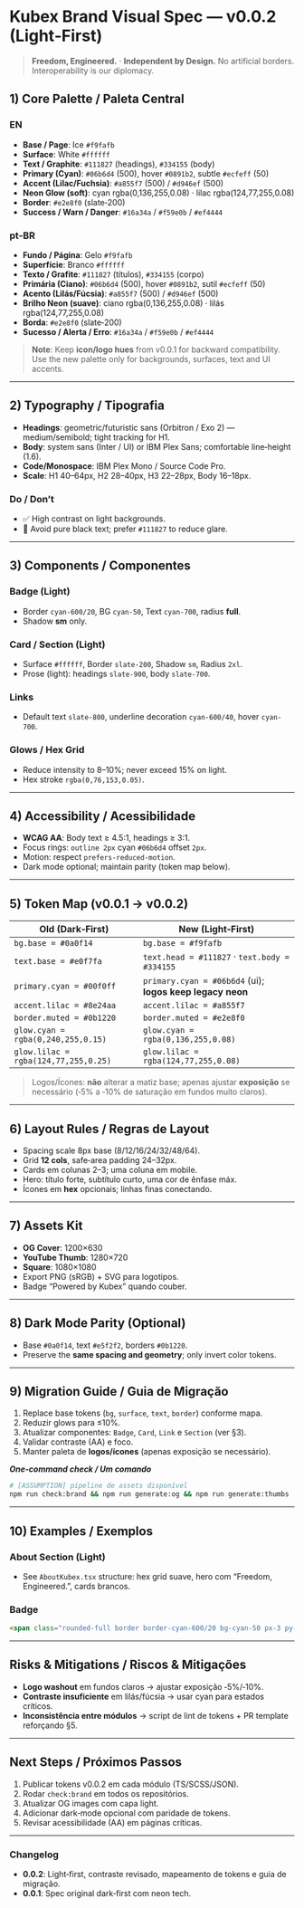 <!-- ---

title: Kubex Brand Visual Spec — v0.0.2 (Light‑First)
version: 0.0.2
owner: kubex
audience: dev|ops|stakeholder\languages: [en, pt-BR]
sources: [none]
assumptions: ["[ASSUMPTION] token names kept backward‑compatible; map provided below.", "[ASSUMPTION] asset pipeline exposes `generate:og` and `generate:thumbs` scripts."]
---------------------------------------------------------------------------------------------------------------------------------------------------------------------------

## TL;DR

Light‑first aesthetic with dark as optional. Background **ice** `#f9fafb`, text **graphite** `#111827`, neon **cyan/lilac** accents preserved for icons/logos. Glows softened; contrast tuned for accessibility. This spec keeps Kubex DNA while modernizing enterprise appeal.

--- -->

# Kubex Brand Visual Spec — v0.0.2 (Light‑First)

> **Freedom, Engineered.** · **Independent by Design.**
> No artificial borders. Interoperability is our diplomacy.

## 1) Core Palette / Paleta Central

### EN

* **Base / Page**: Ice `#f9fafb`
* **Surface**: White `#ffffff`
* **Text / Graphite**: `#111827` (headings), `#334155` (body)
* **Primary (Cyan)**: `#06b6d4` (500), hover `#0891b2`, subtle `#ecfeff` (50)
* **Accent (Lilac/Fuchsia)**: `#a855f7` (500) / `#d946ef` (500)
* **Neon Glow (soft)**: cyan rgba(0,136,255,0.08) · lilac rgba(124,77,255,0.08)
* **Border**: `#e2e8f0` (slate‑200)
* **Success / Warn / Danger**: `#16a34a` / `#f59e0b` / `#ef4444`

### pt‑BR

* **Fundo / Página**: Gelo `#f9fafb`
* **Superfície**: Branco `#ffffff`
* **Texto / Grafite**: `#111827` (títulos), `#334155` (corpo)
* **Primária (Ciano)**: `#06b6d4` (500), hover `#0891b2`, sutil `#ecfeff` (50)
* **Acento (Lilás/Fúcsia)**: `#a855f7` (500) / `#d946ef` (500)
* **Brilho Neon (suave)**: ciano rgba(0,136,255,0.08) · lilás rgba(124,77,255,0.08)
* **Borda**: `#e2e8f0` (slate‑200)
* **Sucesso / Alerta / Erro**: `#16a34a` / `#f59e0b` / `#ef4444`

> **Note**: Keep **icon/logo hues** from v0.0.1 for backward compatibility. Use the new palette only for backgrounds, surfaces, text and UI accents.

---

## 2) Typography / Tipografia

* **Headings**: geometric/futuristic sans (Orbitron / Exo 2) — medium/semibold; tight tracking for H1.
* **Body**: system sans (Inter / UI) or IBM Plex Sans; comfortable line‑height (1.6).
* **Code/Monospace**: IBM Plex Mono / Source Code Pro.
* **Scale**: H1 40–64px, H2 28–40px, H3 22–28px, Body 16–18px.

### Do / Don’t

* ✅ High contrast on light backgrounds.
* 🚫 Avoid pure black text; prefer `#111827` to reduce glare.

---

## 3) Components / Componentes

### Badge (Light)

* Border `cyan-600/20`, BG `cyan-50`, Text `cyan-700`, radius **full**.
* Shadow **sm** only.

### Card / Section (Light)

* Surface `#ffffff`, Border `slate-200`, Shadow `sm`, Radius `2xl`.
* Prose (light): headings `slate-900`, body `slate-700`.

### Links

* Default text `slate-800`, underline decoration `cyan-600/40`, hover `cyan-700`.

### Glows / Hex Grid

* Reduce intensity to 8–10%; never exceed 15% on light.
* Hex stroke `rgba(0,76,153,0.05)`.

---

## 4) Accessibility / Acessibilidade

* **WCAG AA**: Body text ≥ 4.5:1, headings ≥ 3:1.
* Focus rings: `outline 2px` cyan `#06b6d4` offset `2px`.
* Motion: respect `prefers-reduced-motion`.
* Dark mode optional; maintain parity (token map below).

---

## 5) Token Map (v0.0.1 → v0.0.2)

| Old (Dark‑First)                     | New (Light‑First)                                         |
| ------------------------------------ | --------------------------------------------------------- |
| `bg.base = #0a0f14`                  | `bg.base = #f9fafb`                                       |
| `text.base = #e0f7fa`                | `text.head = #111827` · `text.body = #334155`             |
| `primary.cyan = #00f0ff`             | `primary.cyan = #06b6d4` (ui); **logos keep legacy neon** |
| `accent.lilac = #8e24aa`             | `accent.lilac = #a855f7`                                  |
| `border.muted = #0b1220`             | `border.muted = #e2e8f0`                                  |
| `glow.cyan = rgba(0,240,255,0.15)`   | `glow.cyan = rgba(0,136,255,0.08)`                        |
| `glow.lilac = rgba(124,77,255,0.25)` | `glow.lilac = rgba(124,77,255,0.08)`                      |

> Logos/Ícones: **não** alterar a matiz base; apenas ajustar **exposição** se necessário (‑5% a ‑10% de saturação em fundos muito claros).

---

## 6) Layout Rules / Regras de Layout

* Spacing scale 8px base (8/12/16/24/32/48/64).
* Grid **12 cols**, safe‑area padding 24–32px.
* Cards em colunas 2–3; uma coluna em mobile.
* Hero: título forte, subtítulo curto, uma cor de ênfase máx.
* Ícones em **hex** opcionais; linhas finas conectando.

---

## 7) Assets Kit

* **OG Cover**: 1200×630
* **YouTube Thumb**: 1280×720
* **Square**: 1080×1080
* Export PNG (sRGB) + SVG para logotipos.
* Badge “Powered by Kubex” quando couber.

---

## 8) Dark Mode Parity (Optional)

* Base `#0a0f14`, text `#e5f2f2`, borders `#0b1220`.
* Preserve the **same spacing and geometry**; only invert color tokens.

---

## 9) Migration Guide / Guia de Migração

1. Replace base tokens (`bg`, `surface`, `text`, `border`) conforme mapa.
2. Reduzir glows para ≤10%.
3. Atualizar componentes: `Badge`, `Card`, `Link` e `Section` (ver §3).
4. Validar contraste (AA) e foco.
5. Manter paleta de **logos/ícones** (apenas exposição se necessário).

***One‑command check / Um comando***

```bash
# [ASSUMPTION] pipeline de assets disponível
npm run check:brand && npm run generate:og && npm run generate:thumbs
```

---

## 10) Examples / Exemplos

### About Section (Light)

* See `AboutKubex.tsx` structure: hex grid suave, hero com “Freedom, Engineered.”, cards brancos.

### Badge

```html
<span class="rounded-full border border-cyan-600/20 bg-cyan-50 px-3 py-1 text-xs font-semibold tracking-wide text-cyan-700 shadow-sm">Open • Independent</span>
```

---

## Risks & Mitigations / Riscos & Mitigações

* **Logo washout** em fundos claros → ajustar exposição ‑5%/‑10%.
* **Contraste insuficiente** em lilás/fúcsia → usar cyan para estados críticos.
* **Inconsistência entre módulos** → script de lint de tokens + PR template reforçando §5.

---

## Next Steps / Próximos Passos

1. Publicar tokens v0.0.2 em cada módulo (TS/SCSS/JSON).
2. Rodar `check:brand` em todos os repositórios.
3. Atualizar OG images com capa light.
4. Adicionar dark‑mode opcional com paridade de tokens.
5. Revisar acessibilidade (AA) em páginas críticas.

---

### Changelog

* **0.0.2**: Light‑first, contraste revisado, mapeamento de tokens e guia de migração.
* **0.0.1**: Spec original dark‑first com neon tech.
